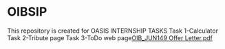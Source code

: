 # OIBSIP
This repository is created for OASIS INTERNSHIP TASKS
Task 1-Calculator
Task 2-Tribute page
Task 3-ToDo web page[OIB_JUN149 Offer Letter.pdf](https://github.com/vamsikrishna2001/OIBSIP/files/9012294/OIB_JUN149.Offer.Letter.pdf)
